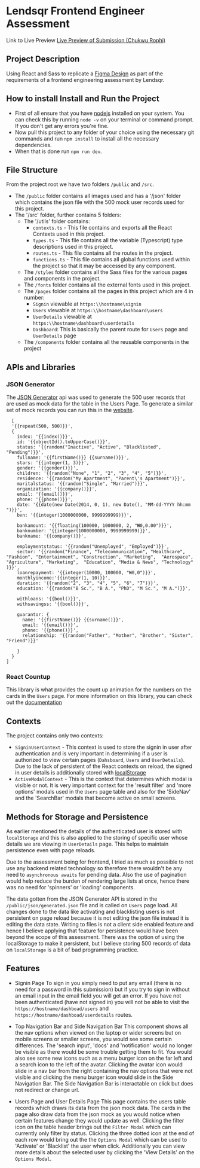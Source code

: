 # Lendsqr Frontend Engineer Assessment

Link to Live Preview
[Live Preview of Submission (Chukwu Rophi)](https://rophi-chukwu-lendsqr-fe-test.netlify.app/)

## Project Description

Using React and Sass to replicate a [Figma Design](https://www.figma.com/design/ZKILoCoIoy1IESdBpq3GNC/Lendsqr-Frontend-Engineering-Assessment?node-id=5530-0&node-type=canvas&t=qSXbJG0rT5GTTXwM-0) as part of the requirements of a frontend engineering assessment by Lendsqr.

## How to install Install and Run the Project

- First of all ensure that you have [nodejs](https://nodejs.org/en) installed on your system. You can check this by running `node -v` on your terminal or command prompt. If you don't get any errors you're fine.
- Now pull this project to any folder of your choice using the necessary git commands and run `npm install` to install all the necessary dependencies.
- When that is done run `npm run dev`.

## File Structure

From the project root we have two folders `/public` and `/src`.

- The `/public` folder contains all images used and has a '/json' folder which contains the json file with the 500 mock user records used for this project.
- The '/src' folder, further contains 5 folders:
  - The '/utils' folder contains:
    - `contexts.ts` - This file contains and exports all the React Contexts used in this project.
    - `types.ts` - This file contains all the variable (Typescript) type descriptions used in this project.
    - `routes.ts` - This file contains all the routes in the project.
    - `functions.ts` - This file contains all global functions used within the project so that it may be accessed by any component.
  - The `/styles` folder contains all the Sass files for the various pages and components in the project.
  - The `/fonts` folder contains all the external fonts used in this project.
  - The `/pages` folder contains all the pages in this project which are 4 in number:
    - `Signin` viewable at `https:\\hostname\signin`
    - `Users` viewable at `https:\\hostname\dashboard\users`
    - `UserDetails` viewable at `https:\\hostname\dashboard\userdetails`
    - `Dashboard`: This is basically the parent route for `Users` page and `UserDetails` page
  - The `/components` folder contains all the reusable components in the project


## APIs and Libraries

### JSON Generator

The [JSON Generator](https://json-generator.com/) api was used to generate the 500 user records that are used as mock data for the table in the Users Page. To generate a similar set of mock records you can run this in the [website](https://json-generator.com/).

```
  [
  '{{repeat(500, 500)}}',
  {
    index: '{{index()}}',
    id: '{{objectId().toUpperCase()}}',
    status: '{{random("Inactive", "Active", "Blacklisted", "Pending")}}',
    fullname: '{{firstName()}} {{surname()}}',
    stars: '{{integer(1, 3)}}',
    gender: '{{gender()}}',
    children: '{{random("None", "1", "2", "3", "4", "5")}}',
    residence: '{{random("My Apartment", "Parent\'s Apartment")}}',
    maritalstatus: '{{random("Single", "Married")}}',
    organization: '{{company()}}',
    email: '{{email()}}',
    phone: '{{phone()}}',
    date: '{{date(new Date(2014, 0, 1), new Date(), "MM-dd-YYYY hh:mm ")}}',
    bvn: '{{integer(1000000000, 9999999999)}}',
    
    bankamount: '{{floating(100000, 1000000, 2, "₦0,0.00")}}',
    banknumber:	'{{integer(1000000000, 9999999999)}}',
    bankname: '{{company()}}',
    
    employmentstatus: '{{random("Unemployed", "Employed")}}',
    sector: '{{random("Finance", "Telecommunication", "Healthcare", "Fashion", "Entertainment", "Construction", "Marketing",  "Aerospace", "Agriculture", "Marketing",  "Education", "Media & News", "Technology" )}}',
    loanrepayment: '{{integer(10000, 100000, "₦0,0")}}',
    monthlyincome:'{{integer(1, 10)}}',
    duration: '{{random("2", "3", "4", "5", "6", "7")}}',
    education: '{{random("B Sc.", "B A.", "PhD", "M Sc.", "M A.")}}',
    
    withloans: '{{bool()}}',
    withsavingss: '{{bool()}}',
    
    guarantor: {
      name: '{{firstName()}} {{surname()}}',
      email: '{{email()}}',
      phone: '{{phone()}}',
      relationship: '{{random("Father", "Mother", "Brother", "Sister", "Friend")}}'
      
    }
  }
]
```

### React Countup

This library is what provides the count up animation for the numbers on the cards in the `Users` page. For more information on this library, you can check out the [documentation](https://www.npmjs.com/package/react-countup)


## Contexts

The project contains only two contexts:

- `SigninUserContext` - This context is used to store the signin in user after authentication and is very important in determining if a user is authorized to view certain pages (`Dahsboard`, `Users` and `UserDetails`). Due to the lack of persistent of the React contexts on reload, the signed in user details is additionally stored with [localStorage](https://www.w3schools.com/jsref/prop_win_localstorage.asp)
- `ActiveModalContext` - This is the context that determines which modal is visible or not. It is very important context for the 'result filter' and 'more options' modals used in the `Users` page table and also for the 'SideNav' and the 'SearchBar' modals that become active on small screens.


## Methods for Storage and Persistence

As earlier mentioned the details of the authenticated user is stored with `localStorage` and this is also applied to the storing of specific user whose details we are viewing in `UserDetails` page. This helps to maintain persistence even with page reloads. 

Due to the assessment being for frontend, I tried as much as possible to not use any backend related technology so therefore there wouldn't be any need to `asynchronous awaits` for pending data. Also the use of pagination would help reduce the burden of rendering large lists at once, hence there was no need for 'spinners' or 'loading' components.

The data gotten from the JSON Generator API is stored in the `/public/json/generated.json` file and is called on `Users` page load. All changes done to the data like activating and blacklisting users is not persistent on page reload because it is not editing the json file instead it is editing the data state. Writing to files is not  a client side enabled feature and hence I believe applying that feature for persistence would have been beyond the scope of this assessment. There was the option of using the localStorage to make it persistent, but I believe storing 500 records of data on `localStorage` is a bit of bad programming practice.

## Features
- Signin Page
  To sign in you simply need to put any email (there is no need for a password in this submission) but if you try to sign in without an email input in the email field you will get an error.
  If you have not been authenticated (have not signed in) you will not be able to visit the `https://hostname/dashboad/users` and `https://hostname/dashboad/userdetails` routes.

- Top Navigation Bar and Side Navigation Bar
  This component shows all the nav options when viewed on the laptop or wider screens but on mobile screens or smaller screens, you would see some certain differences. The 'search input', 'docs' and
  'notification' would no longer be visible as there would be some trouble getting them to fit. You would also see some new icons such as a menu burger icon on the far left and a search icon to the left     of the avatar. Clicking the avatar icon would slide in a nav bar from the right containing the nav options that were not visible and clicking the menu burger icon would slide in the Side Navigation Bar.
  The Side Navigation Bar is interactable on click but does not redirect or change url.
  
- Users Page and User Details Page
  This page contains the users table records which draws its data from the json mock data. The cards in the page also draw data from the json mock as you would notice when certain features change they       would update as well. Clicking the filter icon on the table header brings out the `Filter Modal` which can currently only filter by status. Clicking the three dotted icon at the end of each row would      bring out the the `Options Modal` which can be used to 'Activate' or 'Blacklist' the user when click. Additionally you can view more details about the selected user by clicking the 'View Details' on the   `Options Modal`.

